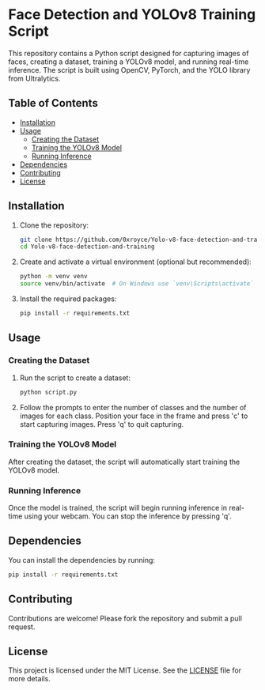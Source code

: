 
# Face Detection and YOLOv8 Training Script

This repository contains a Python script designed for capturing images of faces, creating a dataset, training a YOLOv8 model, and running real-time inference. The script is built using OpenCV, PyTorch, and the YOLO library from Ultralytics.

## Table of Contents

- [Installation](#installation)
- [Usage](#usage)
  - [Creating the Dataset](#creating-the-dataset)
  - [Training the YOLOv8 Model](#training-the-yolov8-model)
  - [Running Inference](#running-inference)
- [Dependencies](#dependencies)
- [Contributing](#contributing)
- [License](#license)

## Installation

1. Clone the repository:
   ```sh
   git clone https://github.com/0xroyce/Yolo-v8-face-detection-and-training.git
   cd Yolo-v8-face-detection-and-training
   ```

2. Create and activate a virtual environment (optional but recommended):
   ```sh
   python -m venv venv
   source venv/bin/activate  # On Windows use `venv\Scripts\activate`
   ```

3. Install the required packages:
   ```sh
   pip install -r requirements.txt
   ```

## Usage

### Creating the Dataset

1. Run the script to create a dataset:
   ```sh
   python script.py
   ```

2. Follow the prompts to enter the number of classes and the number of images for each class. Position your face in the frame and press 'c' to start capturing images. Press 'q' to quit capturing.

### Training the YOLOv8 Model

After creating the dataset, the script will automatically start training the YOLOv8 model.

### Running Inference

Once the model is trained, the script will begin running inference in real-time using your webcam. You can stop the inference by pressing 'q'.

## Dependencies

You can install the dependencies by running:
```sh
pip install -r requirements.txt
```

## Contributing

Contributions are welcome! Please fork the repository and submit a pull request.

## License

This project is licensed under the MIT License. See the [LICENSE](LICENSE) file for more details.
